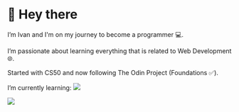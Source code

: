<h1>👋 Hey there</h1>
<p>I’m Ivan and I'm on my journey to become a programmer 💻. </p>
<p>I’m passionate about learning everything that is related to Web Development 🌐.</p>
<p>Started with CS50 and now following The Odin Project (Foundations ✅).</p>
<p>I’m currently learning: 
<span>
  <a href="https://skillicons.dev">
    <img src="https://skillicons.dev/icons?i=js,html,css" />
  </a>
</span>
</p>
<p>
<a href="mailto:ispiljak@gmail.com">
  <img src="https://img.shields.io/badge/Gmail-D14836?style=for-the-badge&logo=gmail&logoColor=white" />
</a>
</p>
<!---
Luxlupus/Luxlupus is a ✨ special ✨ repository because its `README.md` (this file) appears on your GitHub profile.
You can click the Preview link to take a look at your changes.
--->
